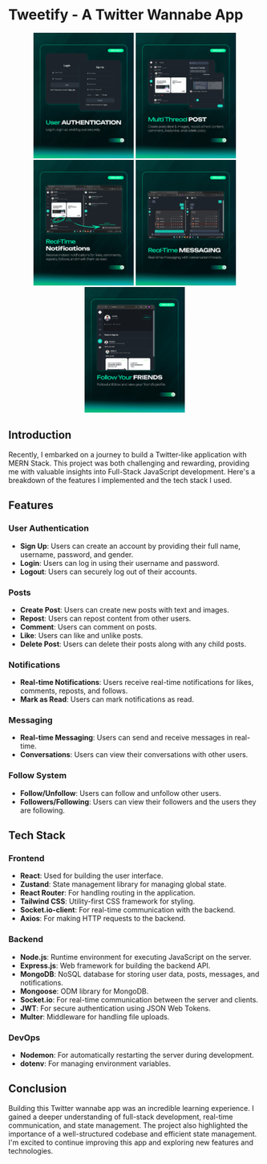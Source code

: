 # Tweetify - A Twitter Wannabe App

<p align="center">
  <img src="https://github.com/iamyourdre/tweetify/blob/main/1.png?raw=true" width="200">
  <img src="https://github.com/iamyourdre/tweetify/blob/main/2.png?raw=true" width="200">
  <img src="https://github.com/iamyourdre/tweetify/blob/main/3.png?raw=true" width="200">
  <img src="https://github.com/iamyourdre/tweetify/blob/main/4.png?raw=true" width="200">
  <img src="https://github.com/iamyourdre/tweetify/blob/main/5.png?raw=true" width="200">
</p>

## Introduction
Recently, I embarked on a journey to build a Twitter-like application with MERN Stack. This project was both challenging and rewarding, providing me with valuable insights into Full-Stack JavaScript development. Here's a breakdown of the features I implemented and the tech stack I used.

## Features

### User Authentication
- **Sign Up**: Users can create an account by providing their full name, username, password, and gender.
- **Login**: Users can log in using their username and password.
- **Logout**: Users can securely log out of their accounts.

### Posts
- **Create Post**: Users can create new posts with text and images.
- **Repost**: Users can repost content from other users.
- **Comment**: Users can comment on posts.
- **Like**: Users can like and unlike posts.
- **Delete Post**: Users can delete their posts along with any child posts.

### Notifications
- **Real-time Notifications**: Users receive real-time notifications for likes, comments, reposts, and follows.
- **Mark as Read**: Users can mark notifications as read.

### Messaging
- **Real-time Messaging**: Users can send and receive messages in real-time.
- **Conversations**: Users can view their conversations with other users.

### Follow System
- **Follow/Unfollow**: Users can follow and unfollow other users.
- **Followers/Following**: Users can view their followers and the users they are following.

## Tech Stack

### Frontend
- **React**: Used for building the user interface.
- **Zustand**: State management library for managing global state.
- **React Router**: For handling routing in the application.
- **Tailwind CSS**: Utility-first CSS framework for styling.
- **Socket.io-client**: For real-time communication with the backend.
- **Axios**: For making HTTP requests to the backend.

### Backend
- **Node.js**: Runtime environment for executing JavaScript on the server.
- **Express.js**: Web framework for building the backend API.
- **MongoDB**: NoSQL database for storing user data, posts, messages, and notifications.
- **Mongoose**: ODM library for MongoDB.
- **Socket.io**: For real-time communication between the server and clients.
- **JWT**: For secure authentication using JSON Web Tokens.
- **Multer**: Middleware for handling file uploads.

### DevOps
- **Nodemon**: For automatically restarting the server during development.
- **dotenv**: For managing environment variables.

## Conclusion
Building this Twitter wannabe app was an incredible learning experience. I gained a deeper understanding of full-stack development, real-time communication, and state management. The project also highlighted the importance of a well-structured codebase and efficient state management. I'm excited to continue improving this app and exploring new features and technologies.
